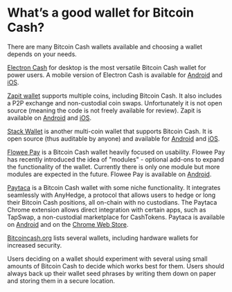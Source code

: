 # What’s a good wallet for Bitcoin Cash?


There are many Bitcoin Cash wallets available and choosing a wallet depends on your needs. 

[Electron Cash](https://electroncash.org/) for desktop is the most versatile Bitcoin Cash wallet for power users. A mobile version of Electron Cash is available for [Android](https://play.google.com/store/apps/details?id=org.electroncash.wallet) and [iOS](https://itunes.apple.com/us/app/electron-cash/id1359700089?ls=1&mt=8). 

[Zapit wallet](https://www.zapit.io/) supports multiple coins, including Bitcoin Cash. It also includes a P2P exchange and non-custodial coin swaps. Unfortunately it is not open source (meaning the code is not freely available for review). Zapit is available on [Android](https://play.google.com/store/apps/details?id=io.wallet.zapit&utm_source=zapit.io_website&pcampaignid=pcampaignidMKT-Other-global-all-co-prtnr-py-PartBadge-Mar2515-1) and [iOS](https://apps.apple.com/in/app/zapit-io/id1558433083). 

[Stack Wallet](https://stackwallet.com/) is another multi-coin wallet that supports Bitcoin Cash. It is open source (thus auditable by anyone) and available for [Android](https://play.google.com/store/apps/details?id=com.cypherstack.stackwallet) and [iOS](https://apps.apple.com/us/app/stack-wallet-by-cypher-stack/id1634811534).

[Flowee Pay](https://flowee.org/products/pay/) is a Bitcoin Cash wallet heavily focused on usability. Flowee Pay has recently introduced the idea of "modules" - optional add-ons to expand the functionality of the wallet. Currently there is only one module but more modules are expected in the future. Flowee Pay is available on [Android](https://play.google.com/store/apps/details?id=org.flowee.pay).

[Paytaca](https://www.paytaca.com/) is a Bitcoin Cash wallet with some niche functionality. It integrates seamlessly with AnyHedge, a protocol that allows users to hedge or long their Bitcoin Cash positions, all on-chain with no custodians. The Paytaca Chrome extension allows direct integration with certain apps, such as TapSwap, a non-custodial marketplace for CashTokens. Paytaca is available on [Android](https://play.google.com/store/apps/details?id=com.paytaca.app&pcampaignid=pcampaignidMKT-Other-global-all-co-prtnr-py-PartBadge-Mar2515-) and on the [Chrome Web Store](https://chrome.google.com/webstore/detail/paytaca/pakphhpnneopheifihmjcjnbdbhaaiaa).

[Bitcoincash.org](https://bitcoincash.org/#wallets) lists several wallets, including hardware wallets for increased security. 

Users deciding on a wallet should experiment with several using small amounts of Bitcoin Cash to decide which works best for them. Users should always back up their wallet seed phrases by writing them down on paper and storing them in a secure location.